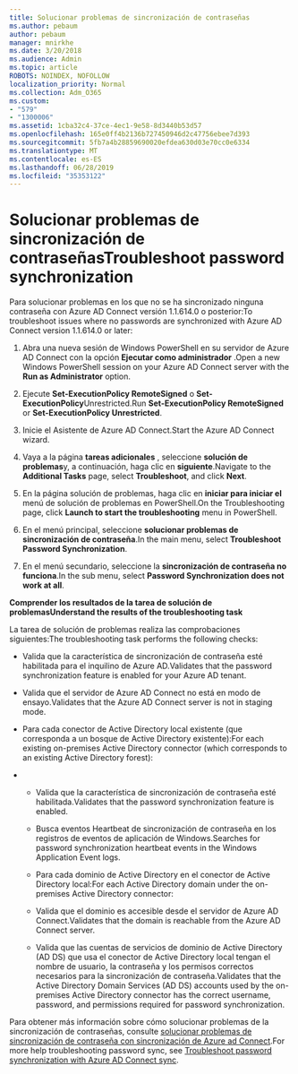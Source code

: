 ```yaml
---
title: Solucionar problemas de sincronización de contraseñas
ms.author: pebaum
author: pebaum
manager: mnirkhe
ms.date: 3/20/2018
ms.audience: Admin
ms.topic: article
ROBOTS: NOINDEX, NOFOLLOW
localization_priority: Normal
ms.collection: Adm_O365
ms.custom:
- "579"
- "1300006"
ms.assetid: 1cba32c4-37ce-4ec1-9e58-8d3440b53d57
ms.openlocfilehash: 165e0ff4b2136b727450946d2c47756ebee7d393
ms.sourcegitcommit: 5fb7a4b28859690020efdea630d03e70cc0e6334
ms.translationtype: MT
ms.contentlocale: es-ES
ms.lasthandoff: 06/28/2019
ms.locfileid: "35353122"
---
```

# <a name="troubleshoot-password-synchronization"></a><span data-ttu-id="2dc65-102">Solucionar problemas de sincronización de contraseñas</span><span class="sxs-lookup"><span data-stu-id="2dc65-102">Troubleshoot password synchronization</span></span>

<span data-ttu-id="2dc65-103">Para solucionar problemas en los que no se ha sincronizado ninguna contraseña con Azure AD Connect versión 1.1.614.0 o posterior:</span><span class="sxs-lookup"><span data-stu-id="2dc65-103">To troubleshoot issues where no passwords are synchronized with Azure AD Connect version 1.1.614.0 or later:</span></span>
  
1. <span data-ttu-id="2dc65-104">Abra una nueva sesión de Windows PowerShell en su servidor de Azure AD Connect con la opción **Ejecutar como administrador** .</span><span class="sxs-lookup"><span data-stu-id="2dc65-104">Open a new Windows PowerShell session on your Azure AD Connect server with the **Run as Administrator** option.</span></span>

2. <span data-ttu-id="2dc65-105">Ejecute **Set-ExecutionPolicy RemoteSigned** o **Set-ExecutionPolicy**Unrestricted.</span><span class="sxs-lookup"><span data-stu-id="2dc65-105">Run **Set-ExecutionPolicy RemoteSigned** or **Set-ExecutionPolicy Unrestricted**.</span></span>

3. <span data-ttu-id="2dc65-106">Inicie el Asistente de Azure AD Connect.</span><span class="sxs-lookup"><span data-stu-id="2dc65-106">Start the Azure AD Connect wizard.</span></span>

4. <span data-ttu-id="2dc65-107">Vaya a la página **tareas adicionales** , seleccione **solución de problemas**y, a continuación, haga clic en **siguiente**.</span><span class="sxs-lookup"><span data-stu-id="2dc65-107">Navigate to the **Additional Tasks** page, select **Troubleshoot**, and click **Next**.</span></span>

5. <span data-ttu-id="2dc65-108">En la página solución de problemas, haga clic en **iniciar para iniciar el** menú de solución de problemas en PowerShell.</span><span class="sxs-lookup"><span data-stu-id="2dc65-108">On the Troubleshooting page, click **Launch to start the troubleshooting** menu in PowerShell.</span></span>

6. <span data-ttu-id="2dc65-109">En el menú principal, seleccione **solucionar problemas de sincronización de contraseña**.</span><span class="sxs-lookup"><span data-stu-id="2dc65-109">In the main menu, select **Troubleshoot Password Synchronization**.</span></span>

7. <span data-ttu-id="2dc65-110">En el menú secundario, seleccione la **sincronización de contraseña no funciona**.</span><span class="sxs-lookup"><span data-stu-id="2dc65-110">In the sub menu, select **Password Synchronization does not work at all**.</span></span>

<span data-ttu-id="2dc65-111">**Comprender los resultados de la tarea de solución de problemas**</span><span class="sxs-lookup"><span data-stu-id="2dc65-111">**Understand the results of the troubleshooting task**</span></span>
  
<span data-ttu-id="2dc65-112">La tarea de solución de problemas realiza las comprobaciones siguientes:</span><span class="sxs-lookup"><span data-stu-id="2dc65-112">The troubleshooting task performs the following checks:</span></span>
  
- <span data-ttu-id="2dc65-113">Valida que la característica de sincronización de contraseña esté habilitada para el inquilino de Azure AD.</span><span class="sxs-lookup"><span data-stu-id="2dc65-113">Validates that the password synchronization feature is enabled for your Azure AD tenant.</span></span>

- <span data-ttu-id="2dc65-114">Valida que el servidor de Azure AD Connect no está en modo de ensayo.</span><span class="sxs-lookup"><span data-stu-id="2dc65-114">Validates that the Azure AD Connect server is not in staging mode.</span></span>

- <span data-ttu-id="2dc65-115">Para cada conector de Active Directory local existente (que corresponda a un bosque de Active Directory existente):</span><span class="sxs-lookup"><span data-stu-id="2dc65-115">For each existing on-premises Active Directory connector (which corresponds to an existing Active Directory forest):</span></span>

- 
  - <span data-ttu-id="2dc65-116">Valida que la característica de sincronización de contraseña esté habilitada.</span><span class="sxs-lookup"><span data-stu-id="2dc65-116">Validates that the password synchronization feature is enabled.</span></span>

  - <span data-ttu-id="2dc65-117">Busca eventos Heartbeat de sincronización de contraseña en los registros de eventos de aplicación de Windows.</span><span class="sxs-lookup"><span data-stu-id="2dc65-117">Searches for password synchronization heartbeat events in the Windows Application Event logs.</span></span>

  - <span data-ttu-id="2dc65-118">Para cada dominio de Active Directory en el conector de Active Directory local:</span><span class="sxs-lookup"><span data-stu-id="2dc65-118">For each Active Directory domain under the on-premises Active Directory connector:</span></span>

  - <span data-ttu-id="2dc65-119">Valida que el dominio es accesible desde el servidor de Azure AD Connect.</span><span class="sxs-lookup"><span data-stu-id="2dc65-119">Validates that the domain is reachable from the Azure AD Connect server.</span></span>

  - <span data-ttu-id="2dc65-120">Valida que las cuentas de servicios de dominio de Active Directory (AD DS) que usa el conector de Active Directory local tengan el nombre de usuario, la contraseña y los permisos correctos necesarios para la sincronización de contraseña.</span><span class="sxs-lookup"><span data-stu-id="2dc65-120">Validates that the Active Directory Domain Services (AD DS) accounts used by the on-premises Active Directory connector has the correct username, password, and permissions required for password synchronization.</span></span>

<span data-ttu-id="2dc65-121">Para obtener más información sobre cómo solucionar problemas de la sincronización de contraseñas, consulte [solucionar problemas de sincronización de contraseña con sincronización de Azure ad Connect](https://docs.microsoft.com/azure/active-directory/connect/active-directory-aadconnectsync-troubleshoot-password-synchronization).</span><span class="sxs-lookup"><span data-stu-id="2dc65-121">For more help troubleshooting password sync, see [Troubleshoot password synchronization with Azure AD Connect sync](https://docs.microsoft.com/azure/active-directory/connect/active-directory-aadconnectsync-troubleshoot-password-synchronization).</span></span>
  